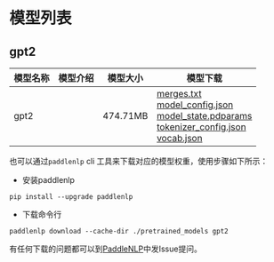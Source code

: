 #  模型列表

## gpt2

| 模型名称 | 模型介绍 | 模型大小  | 模型下载 |
| --- | --- | --- | --- |
|gpt2|  | 474.71MB | [merges.txt](https://bj.bcebos.com/paddlenlp/models/community/gpt2/merges.txt)<br>[model_config.json](https://bj.bcebos.com/paddlenlp/models/community/gpt2/model_config.json)<br>[model_state.pdparams](https://bj.bcebos.com/paddlenlp/models/community/gpt2/model_state.pdparams)<br>[tokenizer_config.json](https://bj.bcebos.com/paddlenlp/models/community/gpt2/tokenizer_config.json)<br>[vocab.json](https://bj.bcebos.com/paddlenlp/models/community/gpt2/vocab.json) |

也可以通过`paddlenlp` cli 工具来下载对应的模型权重，使用步骤如下所示：

* 安装paddlenlp

```shell
pip install --upgrade paddlenlp
```

* 下载命令行

```shell
paddlenlp download --cache-dir ./pretrained_models gpt2
```

有任何下载的问题都可以到[PaddleNLP](https://github.com/PaddlePaddle/PaddleNLP)中发Issue提问。
